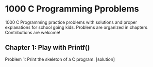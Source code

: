 # 1000 C Programming Pproblems


1000 C Programming practice problems with solutions and proper explanations for school going kids. Problems are organized in chapters. Contributions are welcome!


## Chapter 1: Play with Printf()
Problem 1: Print the skeleton of a C program. [solution]